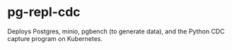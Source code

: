 # pg-repl-cdc

Deploys Postgres, minio, pgbench (to generate data), and the Python CDC capture program on Kubernetes.